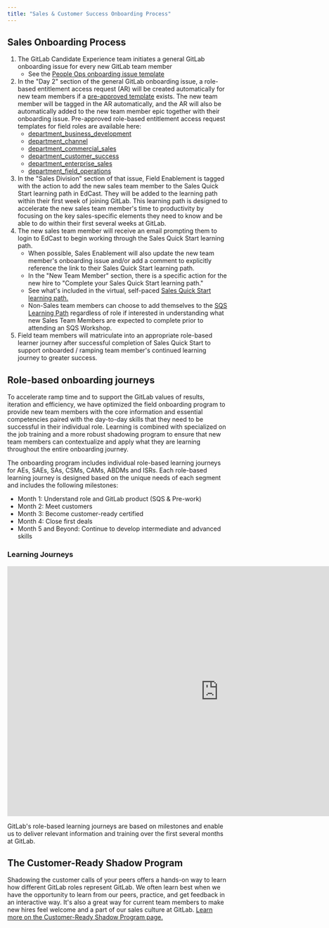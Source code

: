 ```yaml
---
title: "Sales & Customer Success Onboarding Process"
---
```


## Sales Onboarding Process

1. The GitLab Candidate Experience team initiates a general GitLab onboarding issue for every new GitLab team member
    - See the [People Ops onboarding issue template](https://gitlab.com/gitlab-com/people-group/employment-templates/-/blob/main/.gitlab/issue_templates/onboarding.md)
1. In the "Day 2" section of the general GitLab onboarding issue, a role-based entitlement access request (AR) will be created automatically for new team members if a [pre-approved template](https://gitlab.com/gitlab-com/team-member-epics/access-requests/-/tree/master/.gitlab/issue_templates/role_baseline_access_request_tasks) exists. The new team member will be tagged in the AR automatically, and the AR will also be automatically added to the new team member epic together with their onboarding issue. Pre-approved role-based entitlement access request templates for field roles are available here:
    - [department_business_development](https://gitlab.com/gitlab-com/team-member-epics/access-requests/-/tree/master/.gitlab/issue_templates/role_baseline_access_request_tasks/department_business_development)
    - [department_channel](https://gitlab.com/gitlab-com/team-member-epics/access-requests/-/tree/master/.gitlab/issue_templates/role_baseline_access_request_tasks/department_channel)
    - [department_commercial_sales](https://gitlab.com/gitlab-com/team-member-epics/access-requests/-/tree/master/.gitlab/issue_templates/role_baseline_access_request_tasks/department_commercial_sales)
    - [department_customer_success](https://gitlab.com/gitlab-com/team-member-epics/access-requests/-/tree/master/.gitlab/issue_templates/role_baseline_access_request_tasks/department_customer_success)
    - [department_enterprise_sales](https://gitlab.com/gitlab-com/team-member-epics/access-requests/-/tree/master/.gitlab/issue_templates/role_baseline_access_request_tasks/department_enterprise_sales)
    - [department_field_operations](https://gitlab.com/gitlab-com/team-member-epics/access-requests/-/tree/master/.gitlab/issue_templates/role_baseline_access_request_tasks/department_field_operations)
1. In the "Sales Division" section of that issue, Field Enablement is tagged with the action to add the new sales team member to the Sales Quick Start learning path in EdCast. They will be added to the learning path within their first week of joining GitLab. This learning path is designed to accelerate the new sales team member's time to productivity by focusing on the key sales-specific elements they need to know and be able to do within their first several weeks at GitLab.
1. The new sales team member will receive an email prompting them to login to EdCast to begin working through the Sales Quick Start learning path.
    - When possible, Sales Enablement will also update the new team member's onboarding issue and/or add a comment to explicitly reference the link to their Sales Quick Start learning path.
    - In the "New Team Member" section, there is a specific action for the new hire to "Complete your Sales Quick Start learning path."
    - See what's included in the virtual, self-paced [Sales Quick Start learning path.](/handbook/sales/onboarding/sales-learning-path/)
    - Non-Sales team members can choose to add themselves to the [SQS Learning Path](https://gitlab.edcast.com/pathways/sales-quick-start) regardless of role if interested in understanding what new Sales Team Members are expected to complete prior to attending an SQS Workshop.
1. Field team members will matriculate into an appropriate role-based learner journey after successful completion of Sales Quick Start to support onboarded / ramping team member's continued learning journey to greater success.

## Role-based onboarding journeys

To accelerate ramp time and to support the GitLab values of results, iteration and efficiency, we have optimized the field onboarding program to provide new team members with the core information and essential competencies paired with the day-to-day skills that they need to be successful in their individual role. Learning is combined with specialized on the job training and a more robust shadowing program to ensure that new team members can contextualize and apply what they are learning throughout the entire onboarding journey.

The onboarding program includes individual role-based learning journeys for AEs, SAEs, SAs, CSMs, CAMs, ABDMs and ISRs. Each role-based learning journey is designed based on the unique needs of each segment and includes the following milestones:

- Month 1: Understand role and GitLab product (SQS & Pre-work)
- Month 2: Meet customers
- Month 3: Become customer-ready certified
- Month 4: Close first deals
- Month 5 and Beyond: Continue to develop intermediate and advanced skills

### Learning Journeys

<iframe src="https://docs.google.com/presentation/d/e/2PACX-1vRUZzM8uy4aE4huFZ0eC1x_qI31obWQYjHxTtaDkOcz1nm_8QHg1Dr3Jlzq_AvHRAyK8tlGnYdzOy9Q/embed?start=false&loop=true&delayms=3000" frameborder="0" width="960" height="569" allowfullscreen="true" mozallowfullscreen="true" webkitallowfullscreen="true"></iframe>

GitLab's role-based learning journeys are based on milestones and enable us to deliver relevant information and training over the first several months at GitLab.

## The Customer-Ready Shadow Program

Shadowing the customer calls of your peers offers a hands-on way to learn how different GitLab roles represent GitLab. We often learn best when we have the opportunity to learn from our peers, practice, and get feedback in an interactive way. It's also a great way for current team members to make new hires feel welcome and a part of our sales culture at GitLab. [Learn more on the Customer-Ready Shadow Program page.](/handbook/sales/shadow-program/)
